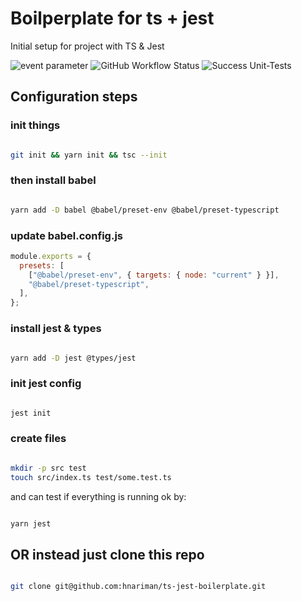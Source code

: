 # Boilperplate for ts + jest

Initial setup for project with TS & Jest

![ event parameter](https://github.com/github/docs/actions/workflows/test.yml/badge.svg?event=push)
![GitHub Workflow Status](https://img.shields.io/github/actions/workflow/status/hnariman/ts-jest-boilerplate/test.yml?style=plastic)
![Success Unit-Tests](https://img.shields.io/badge/dynamic/json?color=green&label=unit-tests-passed&query=%24.numPassedTests&url=https%3A%2F%2Fraw.githubusercontent.com%2Fhnariman%2Fts-jest-boilerplate%2Fmaster%2Freport.json)

## Configuration steps

### init things

```bash

git init && yarn init && tsc --init

```

### then install babel

```bash

yarn add -D babel @babel/preset-env @babel/preset-typescript

```

### update babel.config.js

```javascript
module.exports = {
  presets: [
    ["@babel/preset-env", { targets: { node: "current" } }],
    "@babel/preset-typescript",
  ],
};
```

### install jest & types

```bash

yarn add -D jest @types/jest

```

### init jest config

```bash

jest init

```

### create files

```bash

mkdir -p src test
touch src/index.ts test/some.test.ts

```

and can test if everything is running ok by:

```bash

yarn jest

```

## OR instead just clone this repo

```bash

git clone git@github.com:hnariman/ts-jest-boilerplate.git

```
